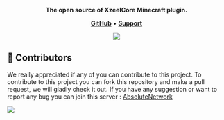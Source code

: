 <p align="center">
  <strong>The open source of XzeelCore Minecraft plugin.</strong>
  </p>

<p align="center">
    <a href="https://github.com/Xzeel/XzeelCore"><b>GitHub</b></a> •
    <a href="https://discord.gg/SnnbztmqyR"><b>Support</b></a>
</p>

<p align="center"> 
  <a href="https://discord.gg/SnnbztmqyR" target="_blank"> <img src="https://discordapp.com/api/guilds/1229380865167986718/widget.png?style=banner2"/> </a>
</p>

## 👥 Contributors
We really appreciated if any of you can contribute to this project. To contribute to this project you can fork this repository and make a pull request, we will gladly check it out. If you have any suggestion or want to report any bug you can join this server : [AbsoluteNetwork](https://discord.gg/SnnbztmqyR)

<a href="https://github.com/Xzeel/XzeelCore/graphs/contributors">
  <img src="https://contributors-img.web.app/image?repo=xzeel/xzeelcore" />
</a>
